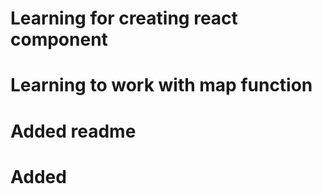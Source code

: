 # Learning for creating react component

# Learning to work with map function 

# Added readme

# Added